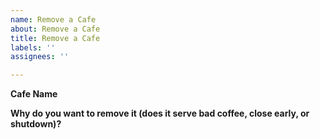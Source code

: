 ```yaml
---
name: Remove a Cafe
about: Remove a Cafe
title: Remove a Cafe
labels: ''
assignees: ''

---
```


**Cafe Name**

**Why do you want to remove it (does it serve bad coffee, close early, or shutdown)?**
